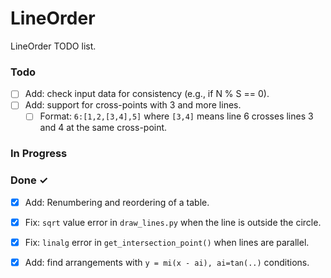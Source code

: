 # LineOrder

LineOrder TODO list.

### Todo

- [ ] Add: check input data for consistency (e.g., if N % S == 0).
- [ ] Add: support for cross-points with 3 and more lines.
    - [ ] Format: `6:[1,2,[3,4],5]` where `[3,4]` means line 6 crosses lines 3 and 4 at the same cross-point.

### In Progress



### Done ✓

- [x] Add: Renumbering and reordering of a table.
- [x] Fix: `sqrt` value error in `draw_lines.py` when the line is outside the circle.
- [x] Fix: `linalg` error in `get_intersection_point()` when lines are parallel.
- [x] Add: find arrangements with `y = mi(x - ai), ai=tan(..)` conditions.

